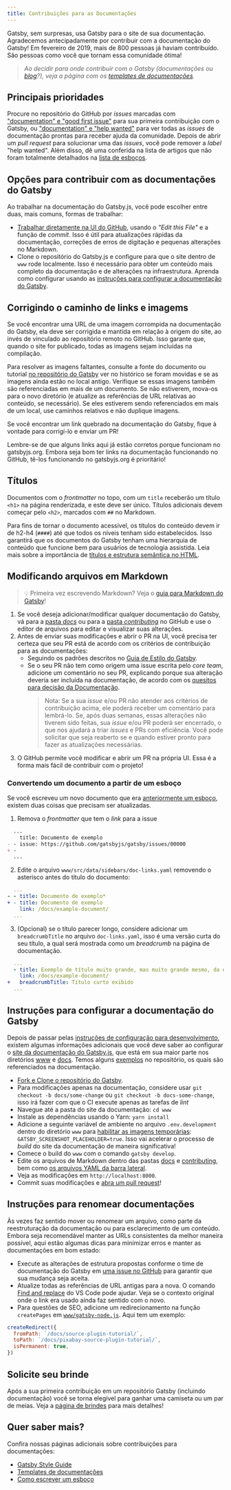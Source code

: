 ```yaml
---
title: Contribuições para as Documentações
---
```


Gatsby, sem surpresas, usa Gatsby para o site de sua documentação. Agradecemos antecipadamente por contribuir com a documentação do Gatsby! Em fevereiro de 2019, mais de 800 pessoas já haviam contribuído. São pessoas como você que tornam essa comunidade ótima!

> _Ao decidir para onde contribuir com o Gatsby (documentações ou [blog](/contributing/blog-and-website-contributions/)?), veja a página com os [templates de documentações](/contributing/docs-templates/)._

## Principais prioridades

Procure no repositório do GitHub por _issues_ marcadas com ["documentation" e "good first issue"](https://github.com/gatsbyjs/gatsby/issues?q=is%3Aissue+is%3Aopen+sort%3Aupdated-desc+label%3A%22type%3A+documentation%22+label%3A%22good+first+issue%22) para sua primeira contribuição com o Gatsby, ou ["documentation" e "help wanted"](https://github.com/gatsbyjs/gatsby/issues?q=is%3Aissue+is%3Aopen+sort%3Aupdated-desc+label%3A%22type%3A+documentation%22+label%3A%22help+wanted%22) para ver todas as _issues_ de documentação prontas para receber ajuda da comunidade. Depois de abrir um _pull request_ para solucionar uma das _issues_, você pode remover a _label_ "help wanted". Além disso, dê uma conferida na lista de artigos que não foram totalmente detalhados na [lista de esboços](/contributing/stub-list).

## Opções para contribuir com as documentações do Gatsby

Ao trabalhar na documentação do Gatsby.js, você pode escolher entre duas, mais comuns, formas de trabalhar:

- [Trabalhar diretamente na UI do GitHub](#modificando-arquivos-em-markdown), usando o _"Edit this File"_ e a função de _commit_. Isso é útil para atualizações rápidas da documentação, correções de erros de digitação e pequenas alterações no Markdown.
- Clone o repositório do Gatsby.js e configure para que o site dentro de `www` rode localmente. Isso é necessário para obter um conteúdo mais completo da documentação e de alterações na infraestrutura. Aprenda como configurar usando as [instruções para configurar a documentação do Gatsby](#instruções-para-configurar-a-documentação-do-Gatsby).

## Corrigindo o caminho de links e imagems

Se você encontrar uma URL de uma imagem corrompida na documentação do Gatsby, ela deve ser corrigida e mantida em relação à origem do site, ao invés de vinculado ao repositório remoto no GitHub. Isso garante que, quando o site for publicado, todas as imagens sejam incluídas na compilação.

Para resolver as imagens faltantes, consulte a fonte do documento ou tutorial [no repositório do Gatsby](https://github.com/gatsbyjs/gatsby/tree/master/docs) ver no histórico se foram movidas e se as imagens ainda estão no local antigo. Verifique se essas imagens também são referenciadas em mais de um documento. Se não estiverem, mova-os para o novo diretório (e atualize as referências de URL relativas ao conteúdo, se necessário). Se eles estiverem sendo referenciados em mais de um local, use caminhos relativos e não duplique imagens.

Se você encontrar um link quebrado na documentação do Gatsby, fique à vontade para corrigí-lo e enviar um PR!

Lembre-se de que alguns links aqui já estão corretos porque funcionam no gatsbyjs.org. Embora seja bom ter links na documentação funcionando no GitHub, tê-los funcionando no gatsbyjs.org é prioritário!

## Títulos

Documentos com o _frontmatter_ no topo, com um `title` receberão um título `<h1>` na página renderizada, e este deve ser único. Títulos adicionais devem começar pelo `<h2>`, marcados com `##` no Markdown.

Para fins de tornar o documento acessível, os títulos do conteúdo devem ir de h2-h4 (`####`) até que todos os níveis tenham sido estabelecidos. Isso garantirá que os documentos do Gatsby tenham uma hierarquia de conteúdo que funcione bem para usuários de tecnologia assistida. Leia mais sobre a importância de [títulos e estrutura semântica no HTML](https://webaim.org/techniques/semanticstructure/).

## Modificando arquivos em Markdown

> 💡 Primeira vez escrevendo Markdown? Veja o [guia para Markdown do Gatsby](/docs/mdx/markdown-syntax/)!

1. Se você deseja adicionar/modificar qualquer documentação do Gatsby, vá para a
   [pasta _docs_](https://github.com/gatsbyjs/gatsby/tree/master/docs) ou para a [pasta _contributing_](https://github.com/gatsbyjs/gatsby/tree/master/docs/contributing) no GitHub e 
   use o editor de arquivos para editar e visualizar suas alterações.
2. Antes de enviar suas modificações e abrir o PR na UI, você precisa ter certeza que seu PR está de acordo com os critérios de contribuição para as documentações:
   - Seguindo os padrões descritos no [Guia de Estilo do Gatsby](/contributing/gatsby-style-guide/).
   - Se o seu PR não tem como origem uma issue escrita pelo _core team_, adicione um comentário no seu PR, explicando porque sua alteração deveria ser incluída na documentação, de acordo com os [quesitos para decisão da Documentação](/blog/2018-10-12-uptick-docs-contributions-hacktoberfest/#docs-decision-tree-and-examples).
     > Nota: Se a sua _issue_ e/ou PR não atender aos critérios de contribuição acima, ele poderá receber um comentário para lembrá-lo. Se, após duas semanas, essas alterações não tiverem sido feitas, sua _issue_ e/ou PR poderá ser encerrado, o que nos ajudará a triar _issues_ e PRs com eficiência. Você pode solicitar que seja reaberto se e quando estiver pronto para fazer as atualizações necessárias.
3. O GitHub permite você modificar e abrir um PR na própria UI. Essa é a forma mais fácil de contribuir com o projeto!

### Convertendo um documento a partir de um esboço

Se você escreveu um novo documento que era [anteriormente um esboço](/contributing/how-to-write-a-stub/), existem duas coisas que precisam ser atualizadas.

1. Remova o _frontmatter_ que tem o _link_ para a issue

```diff:title=docs/docs/example-doc.md
  ...
    title: Documento de exemplo
- - issue: https://github.com/gatsbyjs/gatsby/issues/00000
+ -
  ...
```

2. Edite o arquivo `www/src/data/sidebars/doc-links.yaml` removendo o asterisco antes do título do documento:

```diff:title=www/src/data/sidebars/doc-links.yaml
  ...
- - title: Documento de exemplo*
+ - title: Documento de exemplo
    link: /docs/example-document/
  ...
```

3. (Opcional) se o título parecer longo, considere adicionar um `breadcrumbTitle` no arquivo `doc-links.yaml`, isso é uma versão curta do seu título, a qual será mostrada como um _breadcrumb_ na página de documentação.

```diff:title=www/src/data/sidebars/doc-links.yaml
  ...
  - title: Exemplo de título muito grande, mas muito grande mesmo, da documentação
    link: /docs/example-document/
+   breadcrumbTitle: Título curto exibido
  ...
```

## Instruções para configurar a documentação do Gatsby

Depois de passar pelas [instruções de configuração para desenvolvimento](/contributing/setting-up-your-local-dev-environment/), existem algumas informações adicionais que você deve saber ao configurar o [site da documentação do Gatsby.js](/docs/), que está em sua maior parte nos diretórios [www](https://github.com/gatsbyjs/gatsby/tree/master/www) e [docs](https://github.com/gatsbyjs/gatsby/tree/master/docs). Temos alguns [exemplos](https://github.com/gatsbyjs/gatsby/tree/master/examples) no repositório, os quais são referenciados na documentação.

- [Fork e Clone o repositório do Gatsby](/contributing/setting-up-your-local-dev-environment/#gatsby-repo-install-instructions).
- Para modificações apenas na documentação, considere usar `git checkout -b docs/some-change` ou `git checkout -b docs-some-change`, isso irá fazer com que o CI execute apenas as tarefas de _lint_
- Navegue até a pasta do site da documentação: `cd www`
- Instale as dependências usando o Yarn: `yarn install`
- Adicione a seguinte variável de ambiente no arquivo `.env.development` dentro do diretório `www` para [habilitar as imagens temporárias](https://github.com/gatsbyjs/gatsby/tree/master/www#running-slow-build-screenshots-placeholder): `GATSBY_SCREENSHOT_PLACEHOLDER=true`. Isso vai acelerar o processo de _build_ do site da documentação de maneira significativa!
- Comece o build do `www` com o comando `gatsby develop`.
- Edite os arquivos de Markdown dentro das pastas [docs](https://github.com/gatsbyjs/gatsby/tree/master/docs) e [contributing](https://github.com/gatsbyjs/gatsby/tree/master/docs/contributing), bem como [os arquivos YAML da barra lateral](https://github.com/gatsbyjs/gatsby/tree/master/www/src/data/sidebars).
- Veja as modificações em `http://localhost:8000`.
- Commit suas modificações e [abra um pull request](/contributing/how-to-open-a-pull-request/)!

## Instruções para renomear documentações

Às vezes faz sentido mover ou renomear um arquivo, como parte da reestruturação da documentação ou para esclarecimento de um conteúdo. Embora seja recomendável manter as URLs consistentes da melhor maneira possível, aqui estão algumas dicas para minimizar erros e manter as documentações em bom estado:

- Execute as alterações de estrutura propostas conforme o time de documentação do Gatsby em [uma issue no GitHub](/contributing/how-to-file-an-issue/) para garantir que sua mudança seja aceita.
- Atualize todas as referências de URL antigas para a nova. O comando [Find and replace](https://code.visualstudio.com/docs/editor/codebasics#_search-across-files) do VS Code pode ajudar. Veja se o contexto original onde o link era usado ainda faz sentido com o novo.
- Para questões de SEO, adicione um redirecionamento na função `createPages` em [`www/gatsby-node.js`](https://github.com/gatsbyjs/gatsby/tree/master/www/gatsby-node.js). Aqui tem um exemplo:

```js:title=www/gatsby-node.js
createRedirect({
  fromPath: `/docs/source-plugin-tutorial/`,
  toPath: `/docs/pixabay-source-plugin-tutorial/`,
  isPermanent: true,
})
```

## Solicite seu brinde

Após a sua primeira contribuição em um repositório Gatsby (incluindo documentação) você se torna elegível para ganhar uma camiseta ou um par de meias. Veja a [página de brindes](/contributing/contributor-swag/) para mais detalhes!

## Quer saber mais?

Confira nossas páginas adicionais sobre contribuições para documentações:

- [Gatsby Style Guide](/contributing/gatsby-style-guide/)
- [Templates de documentações](/contributing/docs-templates/)
- [Como escrever um esboço](/contributing/how-to-write-a-stub/)
